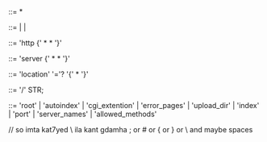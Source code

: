 <Config>    ::= <Context>*

<Context>   ::= <HTTP> | <Server> | <Location>

<HTTP>      ::= 'http {' <Directive>* <Server>* '}'

<Server>    ::= 'server {' <Directive>* <Location>* '}'

<Location>  ::= 'location' '='? <PATH> '{' <Directive>* '}'

<PATH>      ::= '/' STR;

<Directive> ::= 'root'
                    | 'autoindex'
                    | 'cgi_extention'
                    | 'error_pages'
                    | 'upload_dir'
                    | 'index'
                    | 'port'
                    | 'server_names'
                    | 'allowed_methods'


// so imta kat7yed \ ila kant gdamha ; or # or { or } or \ and maybe spaces